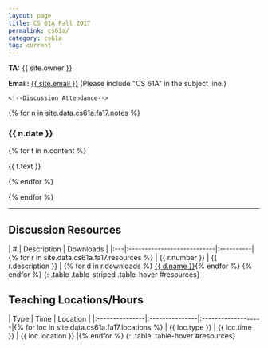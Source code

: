 ```yaml
---
layout: page
title: CS 61A Fall 2017
permalink: cs61a/
category: cs61a
tag: current
---
```


<div class="jumbotron">

**TA:** {{ site.owner }}

**Email:** [{{ site.email }}](<mailto:{{ site.email }}>)
(Please include "CS 61A" in the subject line.)

<!--<a href="http://tiny.cc/jerrydisc" class="btn btn-raised btn-success">-->
    <!--Discussion Attendance-->
<!--</a>-->
</div>


{% for n in site.data.cs61a.fa17.notes %}

### {{ n.date }}


{% for t in n.content %}
<p class="indent-1">
  {{ t.text }}
</p>
{% endfor %}

{% endfor %}

<hr>

## Discussion Resources

| \# | Description                | Downloads |
|:---|:---------------------------|:----------|{% for r in site.data.cs61a.fa17.resources %}
| {{ r.number }} | {{ r.description }} | {% for d in r.downloads %} <a href="{{ d.link }}" class="btn btn-raised btn-default">{{ d.name }}</a>{% endfor %} {% endfor %}
{: .table .table-striped .table-hover #resources}

## Teaching Locations/Hours

| Type           | Time           | Location           |
|:---------------|:---------------|:-------------------|{% for loc in site.data.cs61a.fa17.locations %}
| {{ loc.type }} | {{ loc.time }} | {{ loc.location }} |{% endfor %}
{: .table .table-hover #resources}
